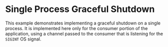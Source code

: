 # Single Process Graceful Shutdown

This example demonstrates implementing a graceful shutdown on a single process. It is implemented here only for the consumer portion of the application, using a channel passed to the consumer that is listening for the `SIGINT` OS signal.
